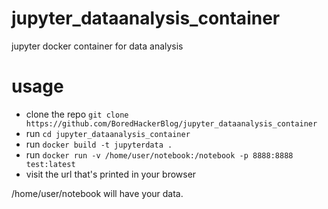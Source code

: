 # jupyter_dataanalysis_container
jupyter docker container for data analysis

# usage
- clone the repo `git clone https://github.com/BoredHackerBlog/jupyter_dataanalysis_container`
- run `cd jupyter_dataanalysis_container`
- run `docker build -t jupyterdata .`
- run `docker run -v /home/user/notebook:/notebook -p 8888:8888 test:latest`
- visit the url that's printed in your browser

/home/user/notebook will have your data.
